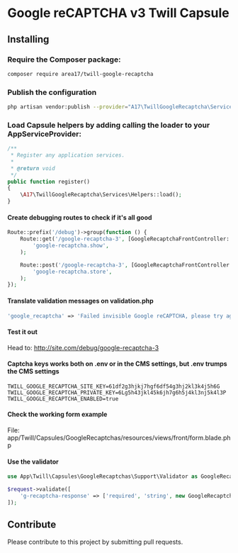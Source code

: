 # Google reCAPTCHA v3 Twill Capsule

## Installing

### Require the Composer package:

``` bash
composer require area17/twill-google-recaptcha
``` 

### Publish the configuration

``` bash
php artisan vendor:publish --provider="A17\TwillGoogleRecaptcha\ServiceProvider"
```

### Load Capsule helpers by adding calling the loader to your AppServiceProvider:

``` php
/**
 * Register any application services.
 *
 * @return void
 */
public function register()
{
    \A17\TwillGoogleRecaptcha\Services\Helpers::load();
}
```

#### Create debugging routes to check if it's all good

```php
Route::prefix('/debug')->group(function () {
    Route::get('/google-recaptcha-3', [GoogleRecaptchaFrontController::class, 'show'])->name(
        'google-recaptcha.show',
    );

    Route::post('/google-recaptcha-3', [GoogleRecaptchaFrontController::class, 'store'])->name(
        'google-recaptcha.store',
    );
});
```

#### Translate validation messages on validation.php

```php
'google_recaptcha' => 'Failed invisible Google reCAPTCHA, please try again.',
```

#### Test it out

Head to: http://site.com/debug/google-recaptcha-3

#### Captcha keys works both on .env or in the CMS settings, but .env trumps the CMS settings

```dotenv
TWILL_GOOGLE_RECAPTCHA_SITE_KEY=61df2g3hjkj7hgf6df54g3hj2kl3k4j5h6G
TWILL_GOOGLE_RECAPTCHA_PRIVATE_KEY=6Lg5h43jkl45k6jh7g6h5j4kl3nj5k4l3P
TWILL_GOOGLE_RECAPTCHA_ENABLED=true
```

#### Check the working form example

File: app/Twill/Capsules/GoogleRecaptchas/resources/views/front/form.blade.php

#### Use the validator

```php
use App\Twill\Capsules\GoogleRecaptchas\Support\Validator as GoogleRecaptchaValidator;

$request->validate([
    'g-recaptcha-response' => ['required', 'string', new GoogleRecaptchaValidator()],
]);
```

## Contribute

Please contribute to this project by submitting pull requests.
